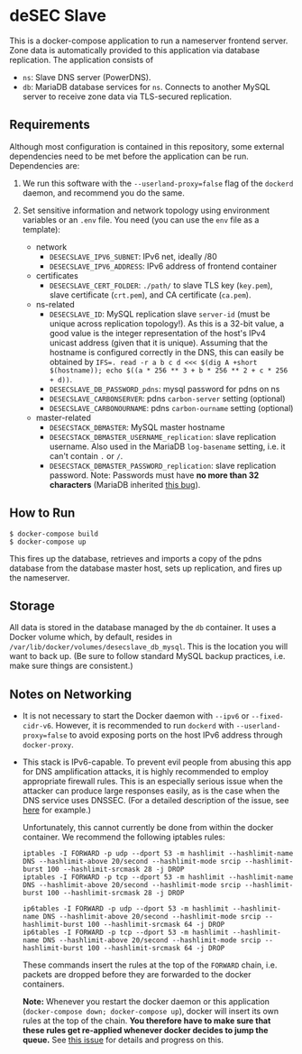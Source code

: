 deSEC Slave
=====

This is a docker-compose application to run a nameserver frontend server. Zone data is automatically provided to this application via database replication. The application consists of

- `ns`: Slave DNS server (PowerDNS).
- `db`: MariaDB database services for `ns`. Connects to another MySQL server to receive zone data via TLS-secured replication.


Requirements
-----

Although most configuration is contained in this repository, some external dependencies need to be met before the application can be run. Dependencies are:

1.  We run this software with the `--userland-proxy=false` flag of the `dockerd` daemon, and recommend you do the same.

2.  Set sensitive information and network topology using environment variables or an `.env` file. You need (you can use the `env` file as a template):
    - network
      - `DESECSLAVE_IPV6_SUBNET`: IPv6 net, ideally /80
      - `DESECSLAVE_IPV6_ADDRESS`: IPv6 address of frontend container
    - certificates
      - `DESECSLAVE_CERT_FOLDER`: `./path/` to slave TLS key (`key.pem`), slave certificate (`crt.pem`), and CA certificate (`ca.pem`).
    - ns-related
      - `DESECSLAVE_ID`: MySQL replication slave `server-id` (must be unique across replication topology!). As this is a 32-bit value, a good value is the integer representation of the host's IPv4 unicast address (given that it is unique). Assuming that the hostname is configured correctly in the DNS, this can easily be obtained by `IFS=. read -r a b c d <<< $(dig A +short $(hostname)); echo $((a * 256 ** 3 + b * 256 ** 2 + c * 256 + d))`.
      - `DESECSLAVE_DB_PASSWORD_pdns`: mysql password for pdns on ns
      - `DESECSLAVE_CARBONSERVER`: pdns `carbon-server` setting (optional)
      - `DESECSLAVE_CARBONOURNAME`: pdns `carbon-ourname` setting (optional)
    - master-related
      - `DESECSTACK_DBMASTER`: MySQL master hostname
      - `DESECSTACK_DBMASTER_USERNAME_replication`: slave replication username. Also used in the MariaDB `log-basename` setting, i.e. it can't contain `.` or `/`.
      - `DESECSTACK_DBMASTER_PASSWORD_replication`: slave replication password. Note: Passwords must have **no more than 32 characters** (MariaDB inherited [this bug](https://bugs.mysql.com/bug.php?id=43439)).


How to Run
-----

    $ docker-compose build
    $ docker-compose up

This fires up the database, retrieves and imports a copy of the pdns database from the database master host, sets up replication, and fires up the nameserver.


Storage
---
All data is stored in the database managed by the `db` container. It uses a Docker volume which, by default, resides in `/var/lib/docker/volumes/desecslave_db_mysql`.
This is the location you will want to back up. (Be sure to follow standard MySQL backup practices, i.e. make sure things are consistent.)


Notes on Networking
-----

  - It is not necessary to start the Docker daemon with `--ipv6` or `--fixed-cidr-v6`. However, it is recommended to run `dockerd` with `--userland-proxy=false` to avoid 
    exposing ports on the host IPv6 address through `docker-proxy`.

  - This stack is IPv6-capable. To prevent evil people from abusing this app for DNS amplification attacks, it is highly recommended to employ appropriate firewall rules. 
    This is an especially serious issue when the attacker can produce large responses easily, as is the case when the DNS service uses DNSSEC. (For a detailed description 
    of the issue, see [here](https://wangzhengyuan.blogspot.de/2015/11/protecting-your-dns-server-against-ddos.html) for example.)

    Unfortunately, this cannot currently be done from within the docker container. We recommend the following iptables rules:

        iptables -I FORWARD -p udp --dport 53 -m hashlimit --hashlimit-name DNS --hashlimit-above 20/second --hashlimit-mode srcip --hashlimit-burst 100 --hashlimit-srcmask 28 -j DROP
        iptables -I FORWARD -p tcp --dport 53 -m hashlimit --hashlimit-name DNS --hashlimit-above 20/second --hashlimit-mode srcip --hashlimit-burst 100 --hashlimit-srcmask 28 -j DROP

        ip6tables -I FORWARD -p udp --dport 53 -m hashlimit --hashlimit-name DNS --hashlimit-above 20/second --hashlimit-mode srcip --hashlimit-burst 100 --hashlimit-srcmask 64 -j DROP
        ip6tables -I FORWARD -p tcp --dport 53 -m hashlimit --hashlimit-name DNS --hashlimit-above 20/second --hashlimit-mode srcip --hashlimit-burst 100 --hashlimit-srcmask 64 -j DROP

    These commands insert the rules at the top of the `FORWARD` chain, i.e. packets are dropped before they are forwarded to the docker containers.

    **Note:** Whenever you restart the docker daemon or this application (`docker-compose down; docker-compose up`), docker will insert its own rules at the top of 
    the chain. **You therefore have to make sure that these rules get re-applied whenever docker decides to jump the queue.**
    See [this issue](https://github.com/docker/docker/issues/24848) for details and progress on this.
